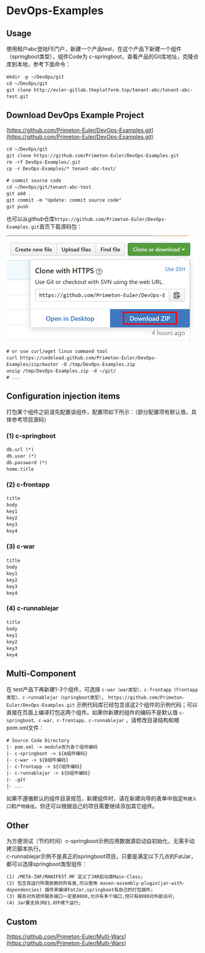 # DevOps-Examples
  
  
## Usage  
  
使用租户abc登陆FE门户，新建一个产品test，在这个产品下新建一个组件（springboot类型），组件Code为 c-springboot，查看产品的Git库地址，克隆仓库到本地，参考下面命令：  
  
`mkdir -p ~/DevOps/git`  
`cd ~/DevOps/git`  
`git clone http://euler-gitlab.theplatform.top/tenant-abc/tenant-abc-test.git `  
  
## Download DevOps Example Project

[https://github.com/Primeton-Euler/DevOps-Examples.git](https://github.com/Primeton-Euler/DevOps-Examples.git)  
  
`cd ~/DevOps/git`  
`git clone https://github.com/Primeton-Euler/DevOps-Examples.git`  
`rm -rf DevOps-Examples/.git`  
`cp -r DevOps-Examples/* tenant-abc-test/`  
  
`# commit source code`  
`cd ~/DevOps/git/tenant-abc-test`  
`git add .`  
`git commit -m "Update: commit source code"`  
`git push`  
  
也可以从github仓库`https://github.com/Primeton-Euler/DevOps-Examples.git`首页下载源码包：  
  
  
<img src="README/source.png" />  
  
  
`# or use curl/wget linux command tool`  
`curl https://codeload.github.com/Primeton-Euler/DevOps-Examples/zip/master -O /tmp/DevOps-Examples.zip`  
`unzip /tmp/DevOps-Examples.zip -d ~/git/`  
`# ...`  
  
  
## Configuration injection items  
  
打包某个组件之前请先配置该组件，配置项如下所示：（部分配置项有默认值，具体参考项目源码）  
  
### (1) c-springboot  
  
`db.url (*)`  
`db.user (*)`  
`db.password (*)`  
`home.title`  
  
### (2) c-frontapp  
  
`title`  
`body`  
`key1`  
`key2`  
`key3`  
`key4`  
  
### (3) c-war  
  
`title`  
`body`  
`key1`  
`key2`  
`key3`  
`key4`  
  
### (4) c-runnablejar  
  
`title`  
`body`  
`key1`  
`key2`  
`key3`  
`key4`  
  
  
## Multi-Component
  
在 test产品下再新建1-3个组件，可选择 `c-war（war类型）、c-frontapp（frontapp类型）、c-runnablejar（springboot类型）`， `https://github.com/Primeton-Euler/DevOps-Examples.git` 示例代码库已经包含该这2个组件的示例代码；可以直接在页面上编译打包这两个组件。如果你新建的组件的编码不是默认值  `c-springboot、c-war、c-frontapp、c-runnablejar` ，请修改目录结构和根pom.xml文件：  
  
`# Source Code Directory`  
`|- pom.xml -> module改为各个组件编码`  
`|- c-springboot -> ${A组件编码}`  
`|- c-war -> ${B组件编码}`  
`|- c-frontapp -> ${C组件编码}`  
`|- c-runnablejar -> ${D组件编码}`  
`|- .git`  
`|- ...`  
  
如果不遵循默认的组件目录规范，新建组件时，请在新建向导的表单中指定`构建入口`和`产物路径`。你还可以根据自己的项目需要继续添加其它组件。  
  
  
## Other  
  
为方便测试（节约时间）c-springboot示例应用数据源启动自初始化，无需手动拷贝脚本执行。  
c-runnablejar示例不是真正的springboot项目，只要是满足以下几点的FatJar，都可以选择springboot类型组件：  
  
`(1) /META-INF/MANIFEST.MF 定义了JAR启动类Main-Class;`  
`(2) 包含其运行所需依赖的所有类,可以使用 maven-assembly-plugin(jar-with-dependencies) 插件来编译FatJar,springboot有自己的打包插件;`  
`(3) 服务对外提供服务端口一定是8080,允许有多个端口,但只有8080对外能访问;`  
`(4) Jar要支持JRE1.8环境下运行;`  
  
## Custom    
  
[https://github.com/Primeton-Euler/Multi-Wars](https://github.com/Primeton-Euler/Multi-Wars)
  
